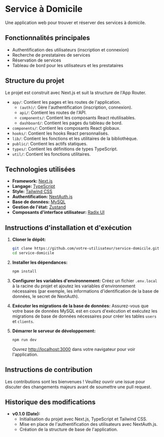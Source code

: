 # Service à Domicile

Une application web pour trouver et réserver des services à domicile.

## Fonctionnalités principales

- Authentification des utilisateurs (inscription et connexion)
- Recherche de prestataires de services
- Réservation de services
- Tableau de bord pour les utilisateurs et les prestataires

## Structure du projet

Le projet est construit avec Next.js et suit la structure de l'App Router.

- `app/`: Contient les pages et les routes de l'application.
  - `(auth)/`: Gère l'authentification (inscription, connexion).
  - `api/`: Contient les routes de l'API.
  - `components/`: Contient les composants React réutilisables.
  - `dashboard/`: Contient les pages du tableau de bord.
- `components/`: Contient les composants React globaux.
- `hooks/`: Contient les hooks React personnalisés.
- `lib/`: Contient les fonctions et les utilitaires de la bibliothèque.
- `public/`: Contient les actifs statiques.
- `types/`: Contient les définitions de types TypeScript.
- `util/`: Contient les fonctions utilitaires.

## Technologies utilisées

- **Framework:** [Next.js](https://nextjs.org/)
- **Langage:** [TypeScript](https://www.typescriptlang.org/)
- **Style:** [Tailwind CSS](https://tailwindcss.com/)
- **Authentification:** [NextAuth.js](https://next-auth.js.org/)
- **Base de données:** [MySQL](https://www.mysql.com/)
- **Gestion de l'état:** [Zustand](https://zustand-demo.pmnd.rs/)
- **Composants d'interface utilisateur:** [Radix UI](https://www.radix-ui.com/)

## Instructions d'installation et d'exécution

1.  **Cloner le dépôt:**
    ```bash
    git clone https://github.com/votre-utilisateur/service-domicile.git
    cd service-domicile
    ```

2.  **Installer les dépendances:**
    ```bash
    npm install
    ```

3.  **Configurer les variables d'environnement:**
    Créez un fichier `.env.local` à la racine du projet et ajoutez les variables d'environnement nécessaires (par exemple, les informations d'identification de la base de données, le secret de NextAuth).

4.  **Exécuter les migrations de la base de données:**
    Assurez-vous que votre base de données MySQL est en cours d'exécution et exécutez les migrations de base de données nécessaires pour créer les tables `users` et `clients`.

5.  **Démarrer le serveur de développement:**
    ```bash
    npm run dev
    ```

    Ouvrez [http://localhost:3000](http://localhost:3000) dans votre navigateur pour voir l'application.

## Instructions de contribution

Les contributions sont les bienvenues ! Veuillez ouvrir une issue pour discuter des changements majeurs avant de soumettre une pull request.

## Historique des modifications

*   **v0.1.0 (Date):**
    *   Initialisation du projet avec Next.js, TypeScript et Tailwind CSS.
    *   Mise en place de l'authentification des utilisateurs avec NextAuth.js.
    *   Création de la structure de base de l'application.
